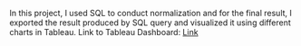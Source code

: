 In this project, I used SQL to conduct normalization and for the final result, I exported the result produced by SQL query and visualized it using different charts in Tableau.
Link to Tableau Dashboard: [Link](https://public.tableau.com/views/TableauSQLFirstProject/Dashboard1?:language=en-US&publish=yes&:sid=&:redirect=auth&:display_count=n&:origin=viz_share_link)
